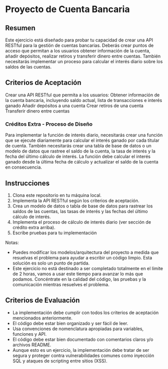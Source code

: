# Proyecto de Cuenta Bancaria
## Resumen
Este ejercicio está diseñado para probar tu capacidad de crear una API RESTful para la gestión de cuentas bancarias. Deberás crear puntos de acceso que permitan a los usuarios obtener información de la cuenta, añadir depósitos, realizar retiros y transferir dinero entre cuentas. También necesitarás implementar un proceso para calcular el interés diario sobre los saldos de las cuentas.

## Criterios de Aceptación
Crear una API RESTful que permita a los usuarios:
Obtener información de la cuenta bancaria, incluyendo saldo actual, lista de transacciones e interés ganado
Añadir depósitos a una cuenta
Crear retiros de una cuenta
Transferir dinero entre cuentas


### Créditos Extra - Proceso de Diseño
Para implementar la función de interés diario, necesitarás crear una función que se ejecute diariamente para calcular el interés ganado por cada titular de cuenta. También necesitarás crear una tabla de base de datos o un modelo de datos que rastree el saldo de la cuenta, la tasa de interés y la fecha del último cálculo de interés. La función debe calcular el interés ganado desde la última fecha de cálculo y actualizar el saldo de la cuenta en consecuencia.

## Instrucciones
1. Clona este repositorio en tu máquina local.
2. Implementa la API RESTful según los criterios de aceptación.
3. Crea un modelo de datos o tabla de base de datos para rastrear los saldos de las cuentas, las tasas de interés y las fechas del último cálculo de interés.
4. Implementa el proceso de cálculo de interés diario (ver sección de crédito extra arriba).
5. Escribe pruebas para tu implementación

Notas:

- Puedes modificar los modelos/arquitectura del proyecto a medida que resuelvas el problema para ayudar a escribir un código limpio. Esta solución es solo un punto de partida.
- Este ejercicio no está destinado a ser completado totalmente en el límite de 2 horas, vamos a usar este tiempo para avanzar lo más que podamos. Concéntrate en la calidad del código, las pruebas y la comunicación mientras resuelves el problema.


## Criterios de Evaluación
- La implementación debe cumplir con todos los criterios de aceptación mencionados anteriormente.
- El código debe estar bien organizado y ser fácil de leer.
- Usa convenciones de nomenclatura apropiadas para variables, funciones y API.
- El código debe estar bien documentado con comentarios claros y/o archivos README.
- Aunque esto es un ejercicio, la implementación debe tratar de ser segura y proteger contra vulnerabilidades comunes como inyección SQL y ataques de scripting entre sitios (XSS).
